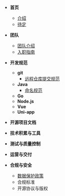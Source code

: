 * **首页**
    * [介绍]()
    * [待定](zh-cn/guide)

* **团队**
    * [团队介绍](团队/团队介绍.md)
    * [入职指南](团队/入职指南.md)

* **开发规范**
    * **git**
        * [远程仓库提交规范](开发规范/远程仓库/远程仓库提交规范.md)
    * **Java**
        * [命名规范](开发规范/后端/Java/命名规范.md)
    * **Go**
    * **Node.js**
    * **Vue**
    * **Uni-app**

* **开源项目文档**

* **技术积累与工具**

* **测试与质量控制**

* **运营与交付**

* **合规与安全**
    * [数据保护政策](合规与安全/数据保证政策.md)
    * 合规标准
    * 开源协议与版权